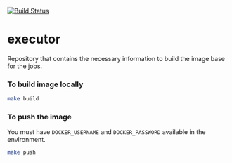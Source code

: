 [![Build Status](http://img.shields.io/travis/liabifano/ml-aws.svg?style=flat)](https://travis-ci.com/project-workflow-kubernetes/executor)


# executor

Repository that contains the necessary information to build the image base for the jobs.


### To build image locally
```bash
make build
```


### To push the image
You must have `DOCKER_USERNAME` and `DOCKER_PASSWORD` available in the environment.
```bash
make push
```
